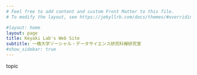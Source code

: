 ```yaml
---
# Feel free to add content and custom Front Matter to this file.
# To modify the layout, see https://jekyllrb.com/docs/themes/#overriding-theme-defaults

#layout: home
layout: page
title: Keyaki Lab's Web Site
subtitle: 一橋大学ソーシャル・データサイエンス研究科欅研究室
#show_sidebar: true
---
```

topic
